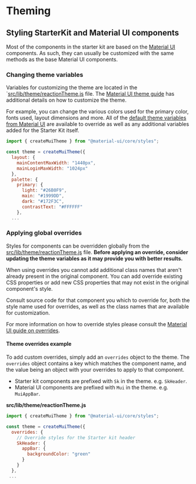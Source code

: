 # Theming

## Styling StarterKit and Material UI components

Most of the components in the starter kit are based on the [Material UI](https://material-ui.com) components. As such, they can usually be customized with the same methods as the base Material UI components.

### Changing theme variables

Variables for customizing the theme are located in the `[src/lib/theme/reactionTheme.js](https://github.com/reactioncommerce/reaction-next-starterkit/blob/master/src/lib/theme/reactionTheme.js)  file. The [Material UI theme guide](https://material-ui.com/customization/themes/) has additional details on how to customize the theme.

For example, you can change the various colors used for the primary color, fonts used, layout dimensions and more. All of the [default theme variables from Material UI](https://material-ui.com/customization/default-theme/) are available to override as well as any additional variables added for the Starter Kit itself.

```js
import { createMuiTheme } from "@material-ui/core/styles";

const theme = createMuiTheme({
  layout: {
    mainContentMaxWidth: "1440px",
    mainLoginMaxWidth: "1024px"
  },
  palette: {
    primary: {
      light: "#26B0F9",
      main: "#1999DD",
      dark: "#172F3C",
      contrastText: "#FFFFFF"
    },
  ...
```

### Applying global overrides

Styles for components can be overridden globally from the [src/lib/theme/reactionTheme.js](https://github.com/reactioncommerce/reaction-next-starterkit/blob/master/src/lib/theme/reactionTheme.js) file. **Before applying an override, consider updating the theme variables as it may provide you with better results.**

When using overrides you cannot add additional class names that aren't already present in the original component. You can add override existing CSS properties or add new CSS properties that may not exist in the original component's style.

Consult source code for that component you which to override for, both the style name used for overrides, as well as the class names that are available for customization.


For more information on how to override styles please consult the [Material UI guide on overrides](https://material-ui.com/customization/overrides/).

#### Theme overrides example

To add custom overrides, simply add an `overrides` object to the theme. The `overrides` object contains a key which matches the component name, and the value being an object with your overrides to apply to that component.


- Starter kit components are prefixed with `Sk` in the theme. e.g. `SkHeader`.
- Material UI components are prefixed with `Mui` in the theme. e.g. `MuiAppBar`.


**src/lib/theme/reactionTheme.js**

```js
import { createMuiTheme } from "@material-ui/core/styles";

const theme = createMuiTheme({
  overrides: {
    // Override styles for the Starter kit header
    SkHeader: {
      appBar: {
        backgroundColor: "green"
      }
    }
  },
 ...
```
